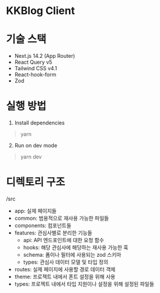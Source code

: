 # KKBlog Client

# 기술 스택

* Next.js 14.2 (App Router)
* React Query v5
* Tailwind CSS v4.1
* React-hook-form
* Zod


# 실행 방법

1. Install dependencies
    


> yarn

2. Run on dev mode



> yarn dev



# 디렉토리 구조

/src

* app: 실제 페이지들
* common: 범용적으로 재사용 가능한 파일들
* components: 컴포넌트들
* features: 관심사별로 분리한 기능들
    * api: API 엔드포인트에 대한 요청 함수
    * hooks: 해당 관심사에 해당하는 재사용 가능한 훅
    * schema: 폼이나 필터에 사용되는 zod 스키마
    * types: 관심사 데이터 모델 및 타입 정의  
* routes: 실제 페이지에 사용할 경로 데이터 객체
* theme: 프로젝트 내에서 폰트 설정을 위해 사용
* types: 프로젝트 내에서 타입 지원이나 설정을 위해 설정된 파일들




